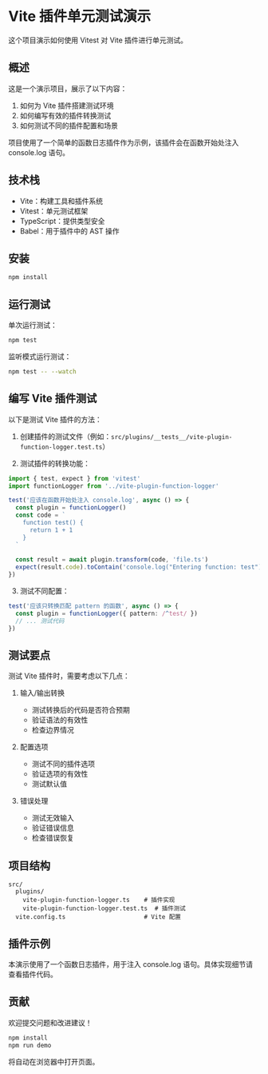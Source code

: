 # Vite 插件单元测试演示

这个项目演示如何使用 Vitest 对 Vite 插件进行单元测试。

## 概述

这是一个演示项目，展示了以下内容：
1. 如何为 Vite 插件搭建测试环境
2. 如何编写有效的插件转换测试
3. 如何测试不同的插件配置和场景

项目使用了一个简单的函数日志插件作为示例，该插件会在函数开始处注入 console.log 语句。

## 技术栈

- Vite：构建工具和插件系统
- Vitest：单元测试框架
- TypeScript：提供类型安全
- Babel：用于插件中的 AST 操作

## 安装

```bash
npm install
```

## 运行测试

单次运行测试：
```bash
npm test
```

监听模式运行测试：
```bash
npm test -- --watch
```

## 编写 Vite 插件测试

以下是测试 Vite 插件的方法：

1. 创建插件的测试文件（例如：`src/plugins/__tests__/vite-plugin-function-logger.test.ts`）

2. 测试插件的转换功能：
```typescript
import { test, expect } from 'vitest'
import functionLogger from '../vite-plugin-function-logger'

test('应该在函数开始处注入 console.log', async () => {
  const plugin = functionLogger()
  const code = `
    function test() {
      return 1 + 1
    }
  `
  
  const result = await plugin.transform(code, 'file.ts')
  expect(result.code).toContain('console.log("Entering function: test")')
})
```

3. 测试不同配置：
```typescript
test('应该只转换匹配 pattern 的函数', async () => {
  const plugin = functionLogger({ pattern: /^test/ })
  // ... 测试代码
})
```

## 测试要点

测试 Vite 插件时，需要考虑以下几点：

1. 输入/输出转换
   - 测试转换后的代码是否符合预期
   - 验证语法的有效性
   - 检查边界情况

2. 配置选项
   - 测试不同的插件选项
   - 验证选项的有效性
   - 测试默认值

3. 错误处理
   - 测试无效输入
   - 验证错误信息
   - 检查错误恢复

## 项目结构

```
src/
  plugins/
    vite-plugin-function-logger.ts    # 插件实现
    vite-plugin-function-logger.test.ts  # 插件测试
  vite.config.ts                      # Vite 配置
```

## 插件示例

本演示使用了一个函数日志插件，用于注入 console.log 语句。具体实现细节请查看插件代码。

## 贡献

欢迎提交问题和改进建议！

```bash
npm install
npm run demo
```

将自动在浏览器中打开页面。
